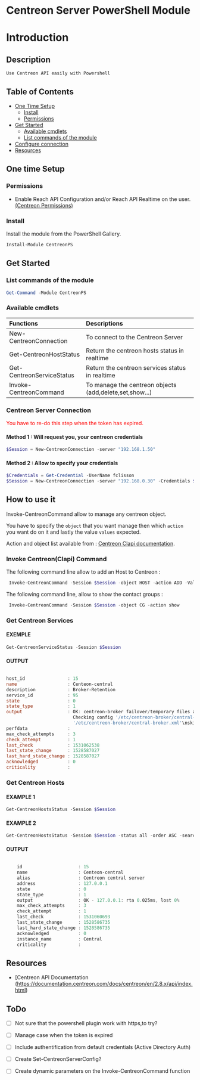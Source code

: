 # Centreon Server PowerShell Module

# Introduction

## Description

    Use Centreon API easily with Powershell

## Table of Contents

* [One Time Setup](#OneTimeSetup)
    * [Install](#Install)
    * [Permissions](#Permissions)
* [Get Started](#GetStarted)
    * [Available cmdlets](#AvailableCmds)
    * [List commands of the module](#ListCmds)
* [Configure connection](#Configure)
* [Resources](#Resources)


## One time Setup  
<a id="OneTimeSetup"></a> 

### Permissions
<a id="Permissions"></a>

* Enable Reach API Configuration and/or Reach API Realtime on the user. 
<a href="https://documentation.centreon.com/docs/centreon/en/latest/api/api_rest/index.html#permissions">(Centreon Permissions)</a>

### Install
<a id="Install"></a> 
Install the module from the PowerShell Gallery.

```powershell
Install-Module CentreonPS
```


## Get Started
<a id="GetStarted"></a> 

### List commands of the module
<a id="ListCmds"></a> 


```powershell
Get-Command -Module CentreonPS
```
### Available cmdlets
<a id="AvailableCmds"></a> 

|Functions | Descriptions |
|:------|:-----------|
| New-CentreonConnection | To connect to the Centreon Server|
| Get-CentreonHostStatus | Return the centreon hosts status in realtime|
| Get-CentreonServiceStatus | Return the centreon services status in realtime |
| Invoke-CentreonCommand | To manage the centreon objects (add,delete,set,show...) |

### Centreon Server Connection

<span style="color:red"> You have to re-do this step when the token has expired. </span>

#### Method 1 : Will request you, your centreon credentials 

```powershell
$Session = New-CentreonConnection -server "192.168.1.50"
```

#### Method 2 : Allow to specify your credentials 

```powershell
$Credentials = Get-Credential -UserName fclisson
$Session = New-CentreonConnection -server "192.168.0.30" -Credentials $Credentials
```

## How to use it

Invoke-CentreonCommand allow to manage any centreon object.

You have to specify the `object` that you want manage then which `action` you want do on it and lastly the value `values` expected.

Action and object list available from : <a href="https://documentation.centreon.com/docs/centreon/en/latest/api/clapi/objects/index.html">Centreon Clapi documentation</a>.

### Invoke Centreon(Clapi) Command

The following command line allow to add an Host to Centreon :
```powershell
 Invoke-CentreonCommand -Session $Session -object HOST -action ADD -Values "test;Test host;127.0.0.1;OS-Linux-SNMP-custom;central;Centreon_platform"
```

The following command line, allow to show the contact groups :
```powershell
 Invoke-CentreonCommand -Session $Session -object CG -action show
```

### Get Centreon Services

#### EXEMPLE
```powershell
Get-CentreonServiceStatus -Session $Session 
```

#### OUTPUT
```powershell

host_id                : 15
name                   : Centeon-central
description            : Broker-Retention
service_id             : 95
state                  : 0
state_type             : 1
output                 : OK: centreon-broker failover/temporary files are ok
                         Checking config '/etc/centreon-broker/central-rrd.xml'\nskipping temporary: no configuration set\nChecking config 
                         '/etc/centreon-broker/central-broker.xml'\nskipping temporary: no configuration set\n
perfdata               : 
max_check_attempts     : 3
check_attempt          : 1
last_check             : 1531062538
last_state_change      : 1528587027
last_hard_state_change : 1528587027
acknowledged           : 0
criticality            : 

```

### Get Centreon Hosts

#### EXAMPLE 1
```powershell
Get-CentreonHostsStatus -Session $Session 
```

#### EXAMPLE 2
```powershell
Get-CentreonHostsStatus -Session $Session -status all -order ASC -search '%rsys%'
```

#### OUTPUT

```powershell

    id                     : 15
    name                   : Centeon-central
    alias                  : Centreon central server
    address                : 127.0.0.1
    state                  : 0
    state_type             : 1
    output                 : OK - 127.0.0.1: rta 0.025ms, lost 0%
    max_check_attempts     : 3
    check_attempt          : 1
    last_check             : 1531060693
    last_state_change      : 1528586735
    last_hard_state_change : 1528586735
    acknowledged           : 0
    instance_name          : Central
    criticality            :
```

## Resources

* [Centreon API Documentation (https://documentation.centreon.com/docs/centreon/en/2.8.x/api/index.html)



## ToDo

- [ ] Not sure that the powershell plugin work with https,to try?
- [ ] Manage case when the token is expired
- [ ] Include authentification from default credentials (Active Directory Auth)
- [ ] Create Set-CentreonServerConfig?
- [ ] Create dynamic parameters on the Invoke-CentreonCommand function




